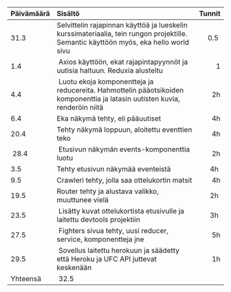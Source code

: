 | Päivämäärä | Sisältö | Tunnit | 
|------------|:---------|--------:|
| 31.3 | Selvittelin rajapinnan käyttöä ja lueskelin kurssimateriaalia, tein rungon projektille. Semantic käyttöön myös, eka hello world sivu | 0.5 |
| 1.4 | Axios käyttöön, ekat rajapintapyynnöt ja uutisia haltuun. Reduxia alusteltu | 1 |
| 4.4 | Luotu ekoja komponentteja ja reducereita. Hahmottelin pääotsikoiden komponenttia ja latasin uutisten kuvia, renderöin niitä | 2h |
| 6.4 | Eka näkymä tehty, eli pääuutiset| 4h |
| 20.4| Tehty näkymä loppuun, aloitettu eventtien teko | 4h|
| 28.4| Etusivun näkymän events-komponenttia luotu | 2h |
| 3.5 | Tehty etusivun näkymää eventeistä | 4h |
| 9.5 | Crawleri tehty, jolla saa ottelukortin matsit | 4h |
| 19.5 | Router tehty ja alustava valikko, muuttunee vielä | 2h |
| 23.5 | Lisätty kuvat ottelukortista etusivulle ja laitettu devtools projektiin | 3h | 
| 27.5 | Fighters sivua tehty, uusi reducer, service, komponentteja jne | 5h |
| 29.5 | Sovellus laitettu herokuun ja säädetty että Heroku ja UFC API juttevat keskenään | 1h |
Yhteensä | 32.5 |
